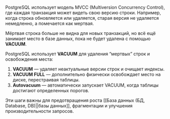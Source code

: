 PostgreSQL использует модель MVCC (Multiversion Concurrency Control), где каждая транзакция может видеть свою версию строки. Например, когда строка обновляется или удаляется, старая версия не удаляется немедленно, а помечается как мертвая.

Мёртвая строка больше не видна для новых транзакций, но всё ещё занимает место в базе данных, пока не будет удалена с помощью **VACUUM**.


PostgreSQL использует **VACUUM** для удаления “мертвых” строк и освобождения места:

1. **VACUUM** — удаляет неактуальные версии строк и очищает индексы.
2. **VACUUM FULL** — дополнительно физически освобождает место на диске, перестраивая таблицы.
3. **Autovacuum** — автоматически запускает VACUUM, когда таблицы достигают определенных порогов.

Эти шаги важны для предотвращения роста [[База данных (БД, Database, DB)||базы данных]], фрагментации и улучшения производительности запросов.